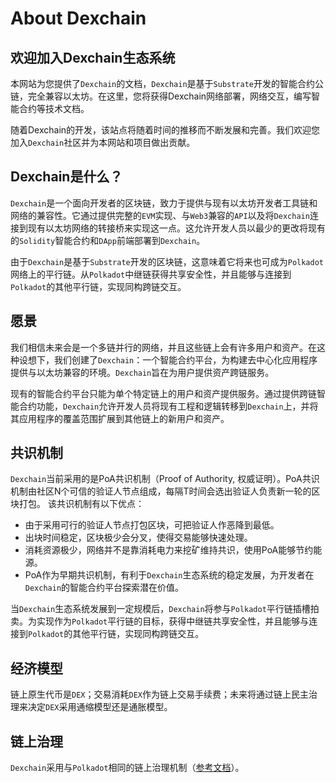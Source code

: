 # About Dexchain

## 欢迎加入Dexchain生态系统

本网站为您提供了`Dexchain`的文档，`Dexchain`是基于`Substrate`开发的智能合约公链，完全兼容以太坊。在这里，您将获得Dexchain网络部署，网络交互，编写智能合约等技术文档。

随着Dexchain的开发，该站点将随着​​时间的推移而不断发展和完善。我们欢迎您加入`Dexchain`社区并为本网站和项目做出贡献。

## Dexchain是什么？

`Dexchain`是一个面向开发者的区块链，致力于提供与现有以太坊开发者工具链和网络的兼容性。它通过提供完整的`EVM`实现、与`Web3`兼容的`API`以及将`Dexchain`连接到现有以太坊网络的转接桥来实现这一点。这允许开发人员以最少的更改将现有的`Solidity`智能合约和`DApp`前端部署到`Dexchain`。

由于`Dexchain`是基于`Substrate`开发的区块链，这意味着它将来也可成为`Polkadot`网络上的平行链。从`Polkadot`中继链获得共享安全性，并且能够与连接到`Polkadot`的其他平行链，实现同构跨链交互。

## 愿景

我们相信未来会是一个多链并行的网络，并且这些链上会有许多用户和资产。在这种设想下，我们创建了`Dexchain`：一个智能合约平台，为构建去中心化应用程序提供与以太坊兼容的环境。`Dexchain`旨在为用户提供资产跨链服务。

现有的智能合约平台只能为单个特定链上的用户和资产提供服务。通过提供跨链智能合约功能，`Dexchain`允许开发人员将现有工程和逻辑转移到`Dexchain`上，并将其应用程序的覆盖范围扩展到其他链上的新用户和资产。

## 共识机制

`Dexchain`当前采用的是PoA共识机制（Proof of Authority, 权威证明）。PoA共识机制由社区N个可信的验证人节点组成，每隔T时间会选出验证人负责新一轮的区块打包。
该共识机制有以下优点：

- 由于采用可行的验证人节点打包区块，可把验证人作恶降到最低。
- 出块时间稳定，区块极少会分叉，使得交易能够快速处理。
- 消耗资源极少，网络并不是靠消耗电力来挖矿维持共识，使用PoA能够节约能源。
- PoA作为早期共识机制，有利于`Dexchain`生态系统的稳定发展，为开发者在`Dexchain`的智能合约平台探索潜在价值。

当`Dexchain`生态系统发展到一定规模后，`Dexchain`将参与`Polkadot`平行链插槽拍卖。为实现作为`Polkadot`平行链的目标，获得中继链共享安全性，并且能够与连接到`Polkadot`的其他平行链，实现同构跨链交互。

## 经济模型

链上原生代币是`DEX`；交易消耗`DEX`作为链上交易手续费；未来将通过链上民主治理来决定`DEX`采用通缩模型还是通胀模型。

## 链上治理

`Dexchain`采用与`Polkadot`相同的链上治理机制（[参考文档](https://wiki.polkadot.network/docs/en/learn-governance)）。

